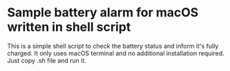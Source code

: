 # Sample battery alarm for macOS written in shell script

This is a simple shell script to check the battery status and inform it's fully charged.
It only uses macOS terminal and no additional installation required.
Just copy .sh file and run it.
